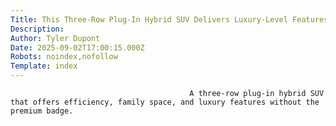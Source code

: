 ```yaml
---
Title: This Three-Row Plug-In Hybrid SUV Delivers Luxury-Level Features
Description: 
Author: Tyler Dupont
Date: 2025-09-02T17:00:15.000Z
Robots: noindex,nofollow
Template: index
---
```


                                            A three-row plug-in hybrid SUV that offers efficiency, family space, and luxury features without the premium badge.
                                        